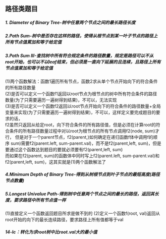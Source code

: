 ## 路径类题目
##### 1. Diameter of Binary Tree-树中任意两个节点之间的最长路径长度
##### 2.Path Sum-树中是否存在这样的路径，使得从根节点到某一叶子节点的路径上所有节点值累加和等于给定值
##### 3.Path Sum III-查找树中所有符合规定条件的路径数量，规定是路径可以不从root开始，也可以不以leaf结束，但必须是一直向下延展的且连续，且路径上所有节点值累加和等于给定值
(1)两个函数解法：函数1遍历所有节点，函数2求从单个节点开始向下的符合条件的所有路径数量  
(2)是否可以定义一个函数f1返回以root节点为根节点的树中所有符合条件的路径数量(为了只需要遍历一遍树得到结果)，不可以，无法实现  
(3)是否可以定义一个函数f2返回以root节点开始向下的符合条件的路径数量+全局变量来实现(为了只需要遍历一遍树得到结果)，不可以，这样定义要完成题目的要求的话，  
f2虽然只返回从给定root，向下符合条件的所有路径值，但是必须在计算root的符合条件的所有路径数量过程中对以root为根节点的所有节点调用f2(node, sum)才行，
但是对于一个parent节点，f2(parent,)如何确定在递归函数f体中调用f的顺序 sum)需要f2(parent.left, sum-parent.val)，而不是f2(parent,left, sum)，但是要通过这个函数达到题目的要就必须要有f2(parent,left, sum)  
而如果在f2(parent, sum)的函数体中同时写上f2(parent.left, sum-parent.val)和f2(parent,left, sum)，这其实就是(1)两个函数解法了  
##### 4.Minimum Depth of Binary Tree-得到从树根节点到叶子节点的最短高度(路径节点数量)
##### 5.Longest Univalue Path-得到树中任意两个节点之间的最长的路径，返回其长度，要求路径中所有节点值一样
(1)直接定义一个函数返回题目所求是做不到的
(2)定义一个函数f(root, val)返回从root开始的向下的最长连续路径，要求路径上所有值都等于val
##### 14-lc：转化为求root树中比root.val大的最小值
